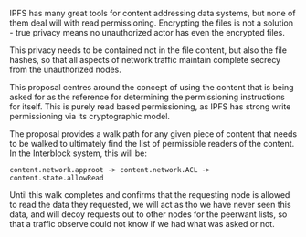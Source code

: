 IPFS has many great tools for content addressing data systems, but none of them deal will with read permissioning. Encrypting the files is not a solution - true privacy means no unauthorized actor has even the encrypted files.

This privacy needs to be contained not in the file content, but also the file hashes, so that all aspects of network traffic maintain complete secrecy from the unauthorized nodes.

This proposal centres around the concept of using the content that is being asked for as the reference for determining the permissioning instructions for itself. This is purely read based permissioning, as IPFS has strong write permissioning via its cryptographic model.

The proposal provides a walk path for any given piece of content that needs to be walked to ultimately find the list of permissible readers of the content. In the Interblock system, this will be:

`content.network.approot -> content.network.ACL -> content.state.allowRead`

Until this walk completes and confirms that the requesting node is allowed to read the data they requested, we will act as tho we have never seen this data, and will decoy requests out to other nodes for the peerwant lists, so that a traffic observe could not know if we had what was asked or not.
